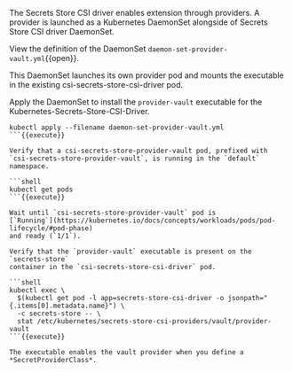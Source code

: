 The Secrets Store CSI driver enables extension through providers. A provider
is launched as a Kubernetes DaemonSet alongside of Secrets Store CSI driver
DaemonSet.

View the definition of the DaemonSet `daemon-set-provider-vault.yml`{{open}}.

This DaemonSet launches its own provider pod and mounts the executable in the
existing csi-secrets-store-csi-driver pod.

Apply the DaemonSet to install the `provider-vault` executable for the
Kubernetes-Secrets-Store-CSI-Driver.

```shell
kubectl apply --filename daemon-set-provider-vault.yml
```{{execute}}

Verify that a csi-secrets-store-provider-vault pod, prefixed with
`csi-secrets-store-provider-vault`, is running in the `default` namespace.

```shell
kubectl get pods
```{{execute}}

Wait until `csi-secrets-store-provider-vault` pod is
[`Running`](https://kubernetes.io/docs/concepts/workloads/pods/pod-lifecycle/#pod-phase)
and ready (`1/1`).

Verify that the `provider-vault` executable is present on the `secrets-store`
container in the `csi-secrets-store-csi-driver` pod.

```shell
kubectl exec \
  $(kubectl get pod -l app=secrets-store-csi-driver -o jsonpath="{.items[0].metadata.name}") \
  -c secrets-store -- \
  stat /etc/kubernetes/secrets-store-csi-providers/vault/provider-vault
```{{execute}}

The executable enables the vault provider when you define a
*SecretProviderClass*.